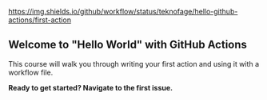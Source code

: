 https://img.shields.io/github/workflow/status/teknofage/hello-github-actions/first-action

## Welcome to "Hello World" with GitHub Actions

This course will walk you through writing your first action and using it with a workflow file. 

**Ready to get started? Navigate to the first issue.**
